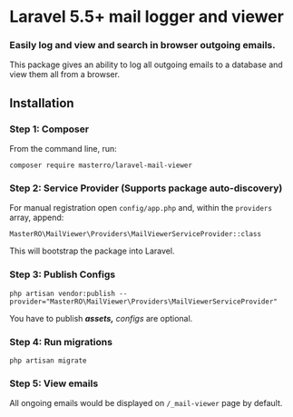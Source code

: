 # Laravel 5.5+ mail logger and viewer
### Easily log and view and search in browser outgoing emails.

This package gives an ability to log all outgoing emails to a database and view them all from a browser.

## Installation

### Step 1: Composer

From the command line, run:

```
composer require masterro/laravel-mail-viewer
```

### Step 2: Service Provider (Supports package auto-discovery)

For manual registration open `config/app.php` and, within the `providers` array, append:

```
MasterRO\MailViewer\Providers\MailViewerServiceProvider::class
```

This will bootstrap the package into Laravel.

### Step 3: Publish Configs

```
php artisan vendor:publish --provider="MasterRO\MailViewer\Providers\MailViewerServiceProvider"
```

You have to publish _**assets,**_ _configs_ are optional.


### Step 4: Run migrations

```
php artisan migrate
```

### Step 5: View emails
All ongoing emails would be displayed on `/_mail-viewer` page by default.
